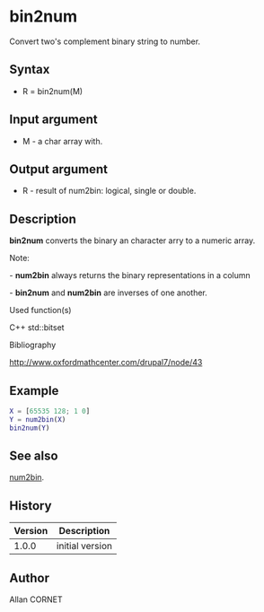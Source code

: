 

# bin2num

Convert two's complement binary string to number.

## Syntax

- R = bin2num(M)

## Input argument

 - M - a char array with.

## Output argument

 - R - result of num2bin: logical, single or double.

## Description


  <p><b>bin2num</b> converts the binary an character arry to a numeric array.</p>
  <p>Note:</p>
  <p> - <b>num2bin</b> always returns the binary representations in a column</p>
  <p> - <b>bin2num</b> and <b>num2bin</b> are inverses of one another.</p>


Used function(s)

C++ std::bitset

Bibliography

http://www.oxfordmathcenter.com/drupal7/node/43

## Example

```matlab
X = [65535 128; 1 0]
Y = num2bin(X)
bin2num(Y)
```

## See also

[num2bin](num2bin.md).
## History

|Version|Description|
|------|------|
|1.0.0|initial version|


## Author

Allan CORNET



